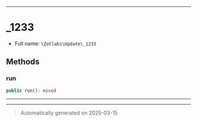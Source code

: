 ***

# _1233





* Full name: `\Zotlabs\Update\_1233`




## Methods


### run



```php
public run(): mixed
```












***


***
> Automatically generated on 2025-03-15
